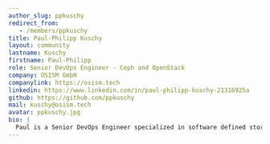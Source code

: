 ```yaml
---
author_slug: ppkuschy
redirect_from:
   - /members/ppkuschy
title: Paul-Philipp Kuschy
layout: community
lastname: Kuschy
firstname: Paul-Philipp
role: Senior DevOps Engineer - Ceph and OpenStack
company: OSISM GmbH
companylink: https://osism.tech
linkedin: https://www.linkedin.com/in/paul-philipp-kuschy-21316925a
github: https://github.com/ppkuschy
mail: kuschy@osism.tech
avatar: ppkuschy.jpg
bio: |
  Paul is a Senior DevOps Engineer specialized in software defined storage solutions with primary focus on Ceph and ZFS. After working as system manager and software developer in a small business oriented around digital media and media production he worked as systems engineer for ISPs like STRATO AG and noris network AG. When he's not working on Ceph, OpenStack and HPC cluster solutions he spends his spare time playing guitar, refining his audio recording and mixing skills, designing light shows for bands and/or events, working as gaffer for video and photo shootings and tinkering around with all kinds of electronics.
---
```

